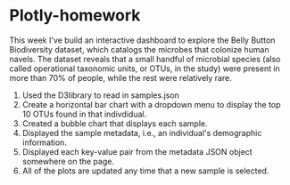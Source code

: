 # Plotly-homework
This week I've build an interactive dashboard to explore the Belly Button Biodiversity dataset, which catalogs the microbes that colonize human navels.
The dataset reveals that a small handful of microbial species (also called operational taxonomic units, or OTUs, in the study) were present in more than 70% of people, while the rest were relatively rare.
1. Used the D3library to read in samples.json
2. Create a horizontal bar chart with a dropdown menu to display the top 10 OTUs found in that indivdidual.
3. Created a bubble chart that displays each sample.
4. Displayed the sample metadata, i.e., an individual's demographic information.
5. Displayed each key-value pair from the metadata JSON object somewhere on the page.
6. All of the plots are updated any time that a new sample is selected.
